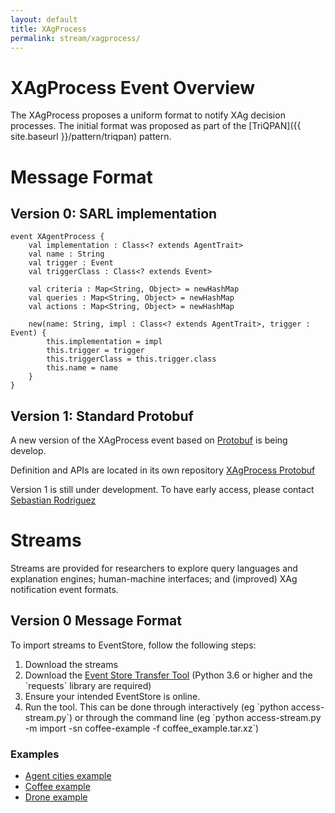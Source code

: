 ```yaml
---
layout: default
title: XAgProcess
permalink: stream/xagprocess/
---
```


# XAgProcess Event Overview

The XAgProcess proposes a uniform format to notify XAg decision processes.
The initial format was proposed as part of the [TriQPAN]({{ site.baseurl }}/pattern/triqpan) pattern.



# Message Format

## Version 0: SARL implementation

```sarl
event XAgentProcess {
	val implementation : Class<? extends AgentTrait>
	val name : String
	val trigger : Event
	val triggerClass : Class<? extends Event>

	val criteria : Map<String, Object> = newHashMap
	val queries : Map<String, Object> = newHashMap
	val actions : Map<String, Object> = newHashMap
	
	new(name: String, impl : Class<? extends AgentTrait>, trigger : Event) {
		this.implementation = impl
		this.trigger = trigger
		this.triggerClass = this.trigger.class
		this.name = name
	}
}

```

## Version 1: Standard Protobuf

A new version of the XAgProcess event based on [Protobuf](https://protobug.dev) is being develop.

Definition and APIs are located in its own repository [XAgProcess Protobuf](https://github.com/hmteams/xagevents)

Version 1 is still under development. To have early access, please contact [Sebastian Rodriguez](http://sebastianrodriguez.com.ar)


# Streams

Streams are provided for researchers to explore query languages and explanation engines; human-machine interfaces; and (improved) XAg notification event formats.

## Version 0 Message Format
To import streams to EventStore, follow the following steps:
<ol>
	<li>Download the streams</li>
	<li>Download the <a href="https://github.com/hmteams/eventstore-transfer-tool" target="_blank">Event Store Transfer Tool</a> (Python 3.6 or higher and the `requests` library are required)</li>
	<li>Ensure your intended EventStore is online.</li>
	<li>Run the tool. This can be done through interactively (eg `python access-stream.py`) or through the command line (eg `python access-stream.py -m import -sn coffee-example -f coffee_example.tar.xz`)</li>
</ol>

### Examples
<ul>
	<li><a href="https://github.com/hmteams/xag/tree/main/_streams/xagprocess/agent_cities_example.tar.xz" target="_blank">Agent cities example</a></li>
	<li><a href="https://github.com/hmteams/xag/tree/main/_streams/xagprocess/coffee_example.tar.xz" target="_blank">Coffee example</a></li>
	<li><a href="https://github.com/hmteams/xag/tree/main/_streams/xagprocess/drone_example.tar.xz" target="_blank">Drone example</a></li>
</ul>
